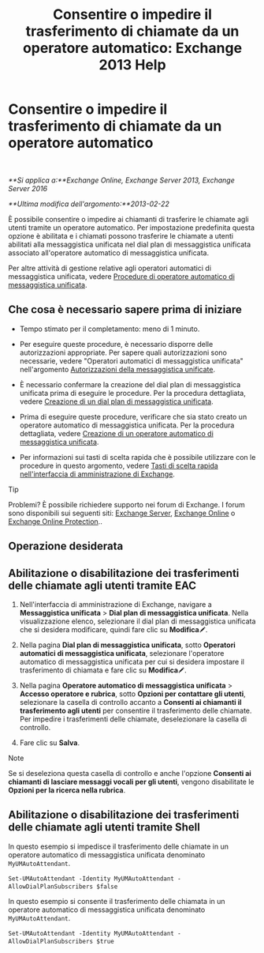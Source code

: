 ﻿---
title: 'Consentire o impedire il trasferimento di chiamate da un operatore automatico: Exchange 2013 Help'
TOCTitle: Consentire o impedire il trasferimento di chiamate da un operatore automatico
ms:assetid: ca961cc8-cc24-4e05-b72d-79979c155cf9
ms:mtpsurl: https://technet.microsoft.com/it-it/library/Ee423558(v=EXCHG.150)
ms:contentKeyID: 52057333
ms.date: 05/22/2018
mtps_version: v=EXCHG.150
ms.translationtype: MT
---

# Consentire o impedire il trasferimento di chiamate da un operatore automatico

 

_**Si applica a:**Exchange Online, Exchange Server 2013, Exchange Server 2016_

_**Ultima modifica dell'argomento:**2013-02-22_

È possibile consentire o impedire ai chiamanti di trasferire le chiamate agli utenti tramite un operatore automatico. Per impostazione predefinita questa opzione è abilitata e i chiamati possono trasferire le chiamate a utenti abilitati alla messaggistica unificata nel dial plan di messaggistica unificata associato all'operatore automatico di messaggistica unificata.

Per altre attività di gestione relative agli operatori automatici di messaggistica unificata, vedere [Procedure di operatore automatico di messaggistica unificata](um-auto-attendant-procedures-exchange-2013-help.md).

## Che cosa è necessario sapere prima di iniziare

  - Tempo stimato per il completamento: meno di 1 minuto.

  - Per eseguire queste procedure, è necessario disporre delle autorizzazioni appropriate. Per sapere quali autorizzazioni sono necessarie, vedere "Operatori automatici di messaggistica unificata" nell'argomento [Autorizzazioni della messaggistica unificate](unified-messaging-permissions-exchange-2013-help.md).

  - È necessario confermare la creazione del dial plan di messaggistica unificata prima di eseguire le procedure. Per la procedura dettagliata, vedere [Creazione di un dial plan di messaggistica unificata](create-a-um-dial-plan-exchange-2013-help.md).

  - Prima di eseguire queste procedure, verificare che sia stato creato un operatore automatico di messaggistica unificata. Per la procedura dettagliata, vedere [Creazione di un operatore automatico di messaggistica unificata](create-a-um-auto-attendant-exchange-2013-help.md).

  - Per informazioni sui tasti di scelta rapida che è possibile utilizzare con le procedure in questo argomento, vedere [Tasti di scelta rapida nell'interfaccia di amministrazione di Exchange](keyboard-shortcuts-in-the-exchange-admin-center-exchange-online-protection-help.md).


> [!TIP]
> Problemi? È possibile richiedere supporto nei forum di Exchange. I forum sono disponibili sui seguenti siti: <A href="https://go.microsoft.com/fwlink/p/?linkid=60612">Exchange Server</A>, <A href="https://go.microsoft.com/fwlink/p/?linkid=267542">Exchange Online</A> o <A href="https://go.microsoft.com/fwlink/p/?linkid=285351">Exchange Online Protection</A>..



## Operazione desiderata

## Abilitazione o disabilitazione dei trasferimenti delle chiamate agli utenti tramite EAC

1.  Nell'interfaccia di amministrazione di Exchange, navigare a **Messaggistica unificata** \> **Dial plan di messaggistica unificata**. Nella visualizzazione elenco, selezionare il dial plan di messaggistica unificata che si desidera modificare, quindi fare clic su **Modifica**![Icona Modifica](images/JJ218640.6f53ccb2-1f13-4c02-bea0-30690e6ea71d(EXCHG.150).gif "Icona Modifica").

2.  Nella pagina **Dial plan di messaggistica unificata**, sotto **Operatori automatici di messaggistica unificata**, selezionare l'operatore automatico di messaggistica unificata per cui si desidera impostare il trasferimento di chiamata e fare clic su **Modifica**![Icona Modifica](images/JJ218640.6f53ccb2-1f13-4c02-bea0-30690e6ea71d(EXCHG.150).gif "Icona Modifica").

3.  Nella pagina **Operatore automatico di messaggistica unificata** \> **Accesso operatore e rubrica**, sotto **Opzioni per contattare gli utenti**, selezionare la casella di controllo accanto a **Consenti ai chiamanti il trasferimento agli utenti** per consentire il trasferimento delle chiamate. Per impedire i trasferimenti delle chiamate, deselezionare la casella di controllo.

4.  Fare clic su **Salva**.


> [!NOTE]
> Se si deseleziona questa casella di controllo e anche l'opzione <STRONG>Consenti ai chiamanti di lasciare messaggi vocali per gli utenti</STRONG>, vengono disabilitate le <STRONG>Opzioni per la ricerca nella rubrica</STRONG>.



## Abilitazione o disabilitazione dei trasferimenti delle chiamate agli utenti tramite Shell

In questo esempio si impedisce il trasferimento delle chiamate in un operatore automatico di messaggistica unificata denominato `MyUMAutoAttendant`.

    Set-UMAutoAttendant -Identity MyUMAutoAttendant -AllowDialPlanSubscribers $false

In questo esempio si consente il trasferimento delle chiamata in un operatore automatico di messaggistica unificata denominato `MyUMAutoAttendant`.

    Set-UMAutoAttendant -Identity MyUMAutoAttendant -AllowDialPlanSubscribers $true

